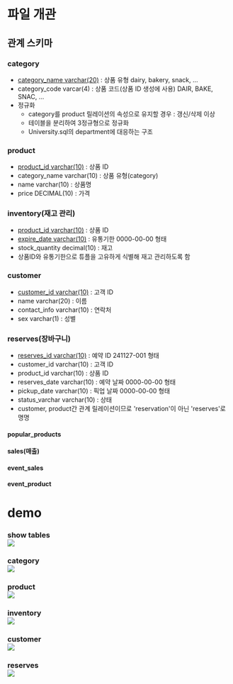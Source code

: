 # 파일 개관
## 관계 스키마
### category
* <u>category_name varchar(20)</u> : 상품 유형 dairy, bakery, snack, ...
* category_code varcar(4) : 상품 코드(상품 ID 생성에 사용) DAIR, BAKE, SNAC, ...
* 정규화
    * category를 product 릴레이션의 속성으로 유지할 경우 : 갱신/삭제 이상
    * 테이블을 분리하여 3정규형으로 정규화
    * University.sql의 department에 대응하는 구조
### product
* <u>product_id varchar(10)</u> : 상품 ID
* category_name varchar(10) : 상품 유형(category)
* name varchar(10) : 상품명
* price DECIMAL(10) : 가격
### inventory(재고 관리)
* <u>product_id varchar(10)</u> : 상품 ID
* <u>expire_date varchar(10)</u> : 유통기한 0000-00-00 형태
* stock_quantity decimal(10) : 재고
* 상품ID와 유통기한으로 튜플을 고유하게 식별해 재고 관리하도록 함
### customer
* <u>customer_id varchar(10)</u> : 고객 ID
* name varchar(20) : 이름
* contact_info varchar(10) : 연락처
* sex varchar(1) : 성별
### reserves(장바구니)
* <u>reserves_id varchar(10)</u> : 예약 ID 241127-001 형태
* customer_id varchar(10) : 고객 ID
* product_id varchar(10) : 상품 ID
* reserves_date varchar(10) : 예약 날짜 0000-00-00 형태
* pickup_date varchar(10) : 픽업 날짜 0000-00-00 형태
* status_varchar varchar(10) : 상태
* customer, product간 관계 릴레이션이므로 'reservation'이 아닌 'reserves'로 명명

#### popular_products
#### sales(매출)
#### event_sales
#### event_product

# demo
### show tables<br><img src='./sqldemo/show_tables.png'>
### category<br><img src='./sqldemo/category.png'>
### product<br><img src='./sqldemo/product.png'>
### inventory<br><img src='./sqldemo/inventory.png'>
### customer<br><img src='./sqldemo/customer.png'>
### reserves<br><img src='./sqldemo/reserves.png'>